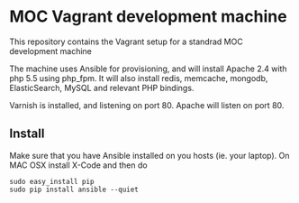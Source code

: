 MOC Vagrant development machine
===============================

This repository contains the Vagrant setup for a standrad MOC development machine

The machine uses Ansible for provisioning, and will install Apache 2.4 with php 5.5 using php_fpm. It will also install
redis, memcache, mongodb, ElasticSearch, MySQL and relevant PHP bindings.

Varnish is installed, and listening on port 80. Apache will listen on port 80.
 

Install
-------

Make sure that you have Ansible installed on you hosts (ie. your laptop). On MAC OSX install X-Code and then do


	sudo easy_install pip
	sudo pip install ansible --quiet
	
